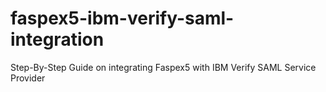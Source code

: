 # faspex5-ibm-verify-saml-integration
Step-By-Step Guide on integrating Faspex5 with IBM Verify SAML Service Provider
